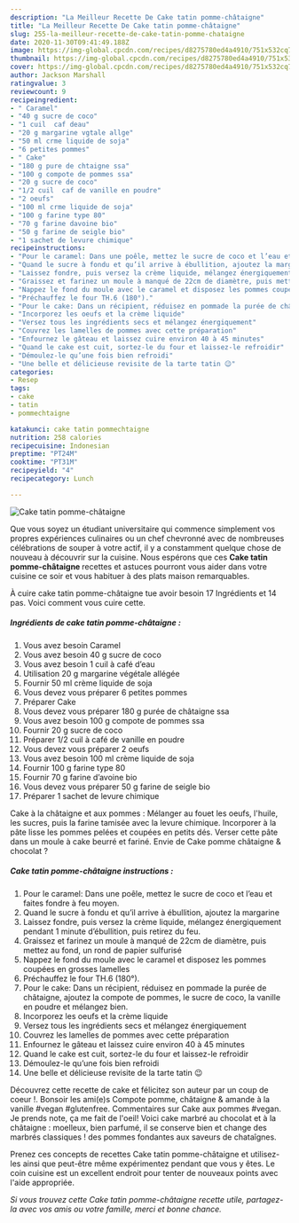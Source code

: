 ```yaml
---
description: "La Meilleur Recette De Cake tatin pomme-châtaigne"
title: "La Meilleur Recette De Cake tatin pomme-châtaigne"
slug: 255-la-meilleur-recette-de-cake-tatin-pomme-chataigne
date: 2020-11-30T09:41:49.188Z
image: https://img-global.cpcdn.com/recipes/d8275780ed4a4910/751x532cq70/cake-tatin-pomme-chataigne-photo-principale-de-la-recette.jpg
thumbnail: https://img-global.cpcdn.com/recipes/d8275780ed4a4910/751x532cq70/cake-tatin-pomme-chataigne-photo-principale-de-la-recette.jpg
cover: https://img-global.cpcdn.com/recipes/d8275780ed4a4910/751x532cq70/cake-tatin-pomme-chataigne-photo-principale-de-la-recette.jpg
author: Jackson Marshall
ratingvalue: 3
reviewcount: 9
recipeingredient:
- " Caramel"
- "40 g sucre de coco"
- "1 cuil  caf deau"
- "20 g margarine vgtale allge"
- "50 ml crme liquide de soja"
- "6 petites pommes"
- " Cake"
- "180 g pure de chtaigne ssa"
- "100 g compote de pommes ssa"
- "20 g sucre de coco"
- "1/2 cuil  caf de vanille en poudre"
- "2 oeufs"
- "100 ml crme liquide de soja"
- "100 g farine type 80"
- "70 g farine davoine bio"
- "50 g farine de seigle bio"
- "1 sachet de levure chimique"
recipeinstructions:
- "Pour le caramel: Dans une poêle, mettez le sucre de coco et l’eau et faites fondre à feu moyen."
- "Quand le sucre à fondu et qu’il arrive à ébullition, ajoutez la margarine"
- "Laissez fondre, puis versez la crème liquide, mélangez énergiquement pendant 1 minute d’ébullition, puis retirez du feu."
- "Graissez et farinez un moule à manqué de 22cm de diamètre, puis mettez au fond, un rond de papier sulfurisé"
- "Nappez le fond du moule avec le caramel et disposez les pommes coupées en grosses lamelles"
- "Préchauffez le four TH.6 (180°)."
- "Pour le cake: Dans un récipient, réduisez en pommade la purée de châtaigne, ajoutez la compote de pommes, le sucre de coco, la vanille en poudre et mélangez bien."
- "Incorporez les oeufs et la crème liquide"
- "Versez tous les ingrédients secs et mélangez énergiquement"
- "Couvrez les lamelles de pommes avec cette préparation"
- "Enfournez le gâteau et laissez cuire environ 40 à 45 minutes"
- "Quand le cake est cuit, sortez-le du four et laissez-le refroidir"
- "Démoulez-le qu’une fois bien refroidi"
- "Une belle et délicieuse revisite de la tarte tatin 😉"
categories:
- Resep
tags:
- cake
- tatin
- pommechtaigne

katakunci: cake tatin pommechtaigne 
nutrition: 258 calories
recipecuisine: Indonesian
preptime: "PT24M"
cooktime: "PT31M"
recipeyield: "4"
recipecategory: Lunch

---
```



![Cake tatin pomme-châtaigne](https://img-global.cpcdn.com/recipes/d8275780ed4a4910/751x532cq70/cake-tatin-pomme-chataigne-photo-principale-de-la-recette.jpg)

Que vous soyez un étudiant universitaire qui commence simplement vos propres expériences culinaires ou un chef chevronné avec de nombreuses célébrations de souper à votre actif, il y a constamment quelque chose de nouveau à découvrir sur la cuisine. Nous espérons que ces <strong> Cake tatin pomme-châtaigne </strong> recettes et astuces pourront vous aider dans votre cuisine ce soir et vous habituer à des plats maison remarquables.

<!--inarticleads1-->

À cuire cake tatin pomme-châtaigne tue avoir besoin 17 Ingrédients et 14 pas. Voici comment vous cuire cette.

##### Ingrédients de cake tatin pomme-châtaigne :

1. Vous avez besoin  Caramel
1. Vous avez besoin 40 g sucre de coco
1. Vous avez besoin 1 cuil à café d’eau
1. Utilisation 20 g margarine végétale allégée
1. Fournir 50 ml crème liquide de soja
1. Vous devez vous préparer 6 petites pommes
1. Préparer  Cake
1. Vous devez vous préparer 180 g purée de châtaigne ssa
1. Vous avez besoin 100 g compote de pommes ssa
1. Fournir 20 g sucre de coco
1. Préparer 1/2 cuil à café de vanille en poudre
1. Vous devez vous préparer 2 oeufs
1. Vous avez besoin 100 ml crème liquide de soja
1. Fournir 100 g farine type 80
1. Fournir 70 g farine d’avoine bio
1. Vous devez vous préparer 50 g farine de seigle bio
1. Préparer 1 sachet de levure chimique


Cake à la châtaigne et aux pommes : Mélanger au fouet les oeufs, l&#39;huile, les sucres, puis la farine tamisée avec la levure chimique. Incorporer à la pâte lisse les pommes pelées et coupées en petits dés. Verser cette pâte dans un moule à cake beurré et fariné. Envie de Cake pomme châtaigne &amp; chocolat ? 

<!--inarticleads2-->

##### Cake tatin pomme-châtaigne instructions :

1. Pour le caramel: Dans une poêle, mettez le sucre de coco et l’eau et faites fondre à feu moyen.
1. Quand le sucre à fondu et qu’il arrive à ébullition, ajoutez la margarine
1. Laissez fondre, puis versez la crème liquide, mélangez énergiquement pendant 1 minute d’ébullition, puis retirez du feu.
1. Graissez et farinez un moule à manqué de 22cm de diamètre, puis mettez au fond, un rond de papier sulfurisé
1. Nappez le fond du moule avec le caramel et disposez les pommes coupées en grosses lamelles
1. Préchauffez le four TH.6 (180°).
1. Pour le cake: Dans un récipient, réduisez en pommade la purée de châtaigne, ajoutez la compote de pommes, le sucre de coco, la vanille en poudre et mélangez bien.
1. Incorporez les oeufs et la crème liquide
1. Versez tous les ingrédients secs et mélangez énergiquement
1. Couvrez les lamelles de pommes avec cette préparation
1. Enfournez le gâteau et laissez cuire environ 40 à 45 minutes
1. Quand le cake est cuit, sortez-le du four et laissez-le refroidir
1. Démoulez-le qu’une fois bien refroidi
1. Une belle et délicieuse revisite de la tarte tatin 😉


Découvrez cette recette de cake et félicitez son auteur par un coup de coeur !. Bonsoir les ami(e)s Compote pomme, châtaigne &amp; amande à la vanille #vegan #glutenfree. Commentaires sur Cake aux pommes #vegan. Je prends note, ça me fait de l&#39;oeil! Voici cake marbré au chocolat et à la châtaigne : moelleux, bien parfumé, il se conserve bien et change des marbrés classiques ! des pommes fondantes aux saveurs de chataîgnes. 

<!--inarticleads1-->

<p>
Prenez ces concepts de recettes Cake tatin pomme-châtaigne et utilisez-les ainsi que peut-être même expérimentez pendant que vous y êtes. Le coin cuisine est un excellent endroit pour tenter de nouveaux points avec l'aide appropriée.
</p>

<p>
<i>Si vous trouvez cette Cake tatin pomme-châtaigne recette utile, partagez-la avec vos amis ou votre famille, merci et bonne chance.</i>
</p>
